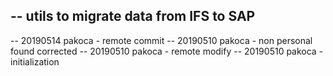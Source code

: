 -- utils to migrate data from IFS to SAP
----------------------------------------------------------------
-- 20190514 pakoca - remote commit
-- 20190510 pakoca - non personal found corrected
-- 20190510 pakoca - remote modify
-- 20190510 pakoca - initialization

